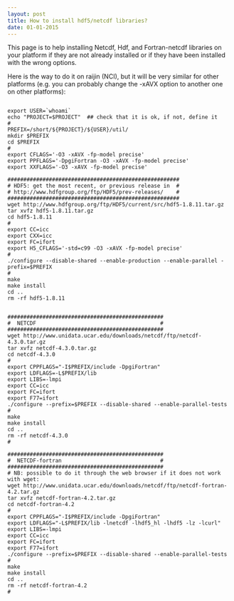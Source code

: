 ```yaml
---
layout: post
title: How to install hdf5/netcdf libraries?
date: 01-01-2015
---
```


This page is to help installing Netcdf, Hdf, and Fortran-netcdf libraries on your platform if they are not already installed or if they have been installed with the wrong options. 

Here is the way to do it on raijin (NCI), but it will be very similar for other platforms (e.g. you can probably change the -xAVX option to another one on other platforms):

```shell

export USER=`whoami`
echo "PROJECT=$PROJECT"  ## check that it is ok, if not, define it
#
PREFIX=/short/${PROJECT}/${USER}/util/
mkdir $PREFIX
cd $PREFIX
#
export CFLAGS='-O3 -xAVX -fp-model precise'
export PPFLAGS='-DpgiFortran -O3 -xAVX -fp-model precise'
export XXFLAGS='-O3 -xAVX -fp-model precise'

######################################################
# HDF5: get the most recent, or previous release in  #
# http://www.hdfgroup.org/ftp/HDF5/prev-releases/    #
######################################################
wget http://www.hdfgroup.org/ftp/HDF5/current/src/hdf5-1.8.11.tar.gz
tar xvfz hdf5-1.8.11.tar.gz
cd hdf5-1.8.11
#
export CC=icc 
export CXX=icc
export FC=ifort
export H5_CFLAGS='-std=c99 -O3 -xAVX -fp-model precise'
#
./configure --disable-shared --enable-production --enable-parallel -prefix=$PREFIX
#
make  
make install
cd ..
rm -rf hdf5-1.8.11


#################################################
#  NETCDF                                       #
#################################################
wget http://www.unidata.ucar.edu/downloads/netcdf/ftp/netcdf-4.3.0.tar.gz
tar xvfz netcdf-4.3.0.tar.gz
cd netcdf-4.3.0
#
export CPPFLAGS="-I$PREFIX/include -DpgiFortran"
export LDFLAGS=-L$PREFIX/lib
export LIBS=-lmpi 
export CC=icc 
export FC=ifort 
export F77=ifort 
./configure --prefix=$PREFIX --disable-shared --enable-parallel-tests
#
make
make install
cd ..
rm -rf netcdf-4.3.0
#

#################################################
#  NETCDF-fortran                               #
#################################################
# NB: possible to do it through the web browser if it does not work with wget:
wget http://www.unidata.ucar.edu/downloads/netcdf/ftp/netcdf-fortran-4.2.tar.gz
tar xvfz netcdf-fortran-4.2.tar.gz
cd netcdf-fortran-4.2
#
export CPPFLAGS="-I$PREFIX/include -DpgiFortran"
export LDFLAGS="-L$PREFIX/lib -lnetcdf -lhdf5_hl -lhdf5 -lz -lcurl" 
export LIBS=-lmpi
export CC=icc 
export FC=ifort 
export F77=ifort 
./configure --prefix=$PREFIX --disable-shared --enable-parallel-tests
#
make 
make install
cd ..
rm -rf netcdf-fortran-4.2
#

```
